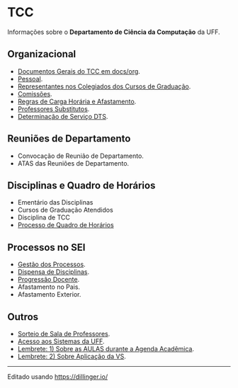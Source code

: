 # TCC
Informações sobre o **Departamento de Ciência da Computação** da UFF.

## Organizacional 
- [Documentos Gerais do TCC em docs/org](docs/org/README.md).
- [Pessoal](src/org-pessoal.md).
- [Representantes nos Colegiados dos Cursos de Graduação](src/org-representantes-colegiados.md).
- [Comissões](src/org-comissoes.md).
- [Regras de Carga Horária e Afastamento](src/rorg-regras-ch.md).
- [Professores Substitutos](src/org-substitutos.md).
- [Determinação de Serviço DTS](src/org-dts.md).

## Reuniões de Departamento
- Convocação de Reunião de Departamento.
- ATAS das Reuniões de Departamento.

## Disciplinas e Quadro de Horários
- Ementário das Disciplinas
- Cursos de Graduação Atendidos
- Disciplina de TCC
- [Processo de Quadro de Horários](src/disc-qh.md)

## Processos no SEI
- [Gestão dos Processos](src/sei-gestao-processos.md).
- [Dispensa de Disciplinas](src/sei-dispensa-disciplinas.md).
- [Progressão Docente](src/sei-progressao.md).
- Afastamento no Pais.
- Afastamento Exterior.

## Outros
- [Sorteio de Sala de Professores](src/out-sorteio-salas.md).
- [Acesso aos Sistemas da UFF](src/out-acesso-sistemas.md).
- [Lembrete: 1) Sobre as AULAS durante a Agenda Acadêmica](src/out-lembrete-1.md).
- [Lembrete: 2) Sobre Aplicação da VS](src/out-lembrete-2.md).

---
Editado usando https://dillinger.io/
